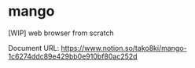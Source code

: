 # mango
[WIP] web browser from scratch

Document URL: https://www.notion.so/tako8ki/mango-1c6274ddc89e429bb0e910bf80ac252d
